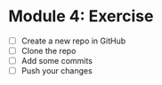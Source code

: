 # Module 4: Exercise

- [ ] Create a new repo in GitHub
- [ ] Clone the repo
- [ ] Add some commits
- [ ] Push your changes
